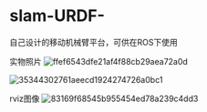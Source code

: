 # slam-URDF-
自己设计的移动机械臂平台，可供在ROS下使用

实物照片
![ffef6543dfe21af4f88cb29aea72a0d](https://user-images.githubusercontent.com/80191756/204126223-c173a5a3-3d65-45e1-a3a1-a00508a6aa47.jpg)

![35344302761aeecd1924274726a0bc1](https://user-images.githubusercontent.com/80191756/204126165-1bb7422c-0c14-4008-b032-2c82d3d2a05e.png)

rviz图像
![83169f68545b955454ed78a239c4dd3](https://user-images.githubusercontent.com/80191756/204126237-0b1d8e72-b225-4f4e-b0f6-c704927e5987.jpg)
